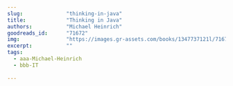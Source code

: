 ```yaml
---
slug:              "thinking-in-java"
title:             "Thinking in Java"
authors:           "Michael Heinrich"
goodreads_id:      "71672"
img:               "https://images.gr-assets.com/books/1347737121l/71672.jpg"
excerpt:           ""
tags:
  - aaa-Michael-Heinrich
  - bbb-IT
  
---
```



